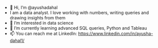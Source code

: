 - 👋 Hi, I’m @ayushadahal
- I am a data analyst. I love working with numbers, writing queries and drawing insights from them
- 👀 I’m interested in data science
- 🌱 I’m currently learning advanced SQL queries, Python and Tableau
- 📫 You can reach me at LinkedIn: https://www.linkedin.com/in/ayusha-dahal1/

<!---
ayushadahal/ayushadahal is a ✨ special ✨ repository because its `README.md` (this file) appears on your GitHub profile.
You can click the Preview link to take a look at your changes.
--->

